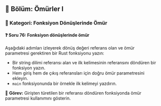 ## 📘 Bölüm: Ömürler I  
### 🔹 Kategori: Fonksiyon Dönüşlerinde Ömür  
#### ❓ Soru 76: Fonksiyon dönüşlerinde ömür

Aşağıdaki adımları izleyerek dönüş değeri referans olan ve ömür parametresi gerektiren bir Rust fonksiyonu yazın:

- Bir string dilimi referansı alan ve ilk kelimesinin referansını döndüren bir fonksiyon yazın.
- Hem giriş hem de çıkış referansları için doğru ömür parametresini ekleyin.
- `main` fonksiyonunda bir örnekle ilk kelimeyi yazdırın.

🔧 **Görev:** Girişten türetilen bir referansı döndüren fonksiyonda ömür parametresi kullanımını gösterin.
